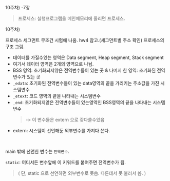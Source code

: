 10주차) -7장

> 프로세스: 실행프로그램을 메인메모리에 올리면 프로세스.  


10주차)

프로세스 세그먼트 무조건 시험에 나옴. hw4 참고.(세그먼트별 주소 확인) 
프로세스의 구조 그림.   

+ 데이터를 가질수있는 영역은 Data segment, Heap segment, Stack segment  
+ 여기서 데이터 영역은 2개의 영역으로 나뉨.  
+ BSS 영역: 초기화되지않은 전역변수들이 있는 곳 & 나머지 한 영역: 초기화된 전역변수가 있는 곳   
+ `_edata`: 초기화된 전역변수들이 있는 data영역의 끝을 가리키는 주소값을 가진 시스템변수  
+ `_etext`: 코드 영역의 끝을 나타내는 시스템변수  
+ `_end`: 초기화되지않은 전역변수들이 있는영역인 BSS영역의 끝을 나타내는 시스템변수  
  > -> 이 변수들은 extern 으로 갖다쓸수있음  
+ extern: 시스템이 선언해둔 외부변수를 가져다 쓴다.

<br>

main 밖에 선언한 변수는 `전역변수`.  

`static`: 어디서든 변수앞에 이 키워드를 붙여주면 전역변수가 됨.  
> ( 단, static 으로 선언하면 외부변수로 못씀. 다른데서 못 불러서 씀. ) 

